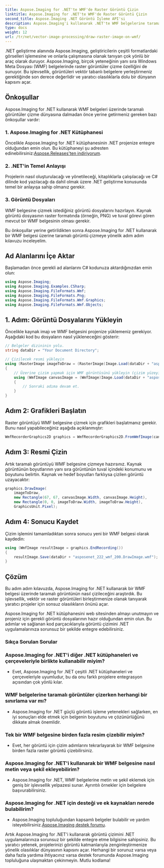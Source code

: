 ```yaml
---
title: Aspose.Imaging for .NET'te WMF'de Raster Görüntü Çizin
linktitle: Aspose.Imaging for .NET'te WMF'de Raster Görüntü Çizin
second_title: Aspose.Imaging .NET Görüntü İşleme API'si
description: Aspose.Imaging'i kullanarak .NET'te WMF belgelerine taramalı görüntüler çizmeyi öğrenin. .NET projelerinizi yaratıcı görüntü katmanlarıyla geliştirin.
type: docs
weight: 12
url: /tr/net/vector-image-processing/draw-raster-image-on-wmf/
---
```


.NET geliştirme alanında Aspose.Imaging, geliştiricilerin çeşitli formatlardaki görselleri işlemesine ve onlarla çalışmasına olanak tanıyan çok yönlü bir araç olarak duruyor. Aspose.Imaging, birçok yeteneğinin yanı sıra Windows Meta Dosyası (WMF) belgelerinde raster görüntüler çizme özelliğini de sunuyor. Bu işlevsellik, görüntüleri vektör tabanlı belgelere yerleştirmeniz gerektiğinde son derece değerlidir ve yaratıcı olasılıklarla dolu bir dünyanın kapısını açar.

## Önkoşullar

Aspose.Imaging for .NET kullanarak WMF belgeleri üzerinde taramalı görüntüler çizme dünyasına dalmadan önce yerine getirmeniz gereken bazı önkoşullar vardır:

### 1. Aspose.Imaging for .NET Kütüphanesi

 Öncelikle Aspose.Imaging for .NET kütüphanesinin .NET projenize entegre olduğundan emin olun. Bu kütüphaneyi şu adresten edinebilirsiniz:[Aspose.Releases'ten indiriyorum](https://releases.aspose.com/imaging/net/).

### 2. .NET'in Temel Anlayışı

Projelerin nasıl oluşturulacağı ve yönetileceği, kitaplıklarla çalışılacağı ve C# dilinde kod yazılacağı da dahil olmak üzere .NET geliştirme konusunda temel bir anlayışa sahip olmanız gerekir.

### 3. Görüntü Dosyaları

WMF belgesine çizmek istediğiniz görüntü dosyalarını hazırlayın. Kaynak görüntü dosyasının raster formatında (örneğin, PNG) ve tuval görevi gören mevcut bir WMF belgesinin olması gerekir.

Bu önkoşullar yerine getirildikten sonra Aspose.Imaging for .NET kullanarak bir WMF belgesi üzerine taramalı görüntü çizmeye yönelik adım adım kılavuzu inceleyelim.

## Ad Alanlarını İçe Aktar

Başlamadan önce gerekli ad alanlarını C# kodunuza aktardığınızdan emin olun:

```csharp
using Aspose.Imaging;
using Aspose.Imaging.Examples.CSharp;
using Aspose.Imaging.FileFormats.Wmf;
using Aspose.Imaging.FileFormats.Png;
using Aspose.Imaging.FileFormats.Wmf.Graphics;
using Aspose.Imaging.FileFormats.Wmf.Objects;
```

## 1. Adım: Görüntü Dosyalarını Yükleyin

Öncelikle kaynak imajı ve WMF belgesini projenize yüklemeniz gerekiyor. Aşağıdaki kod bu dosyaların nasıl yükleneceğini gösterir:

```csharp
// Belgeler dizininin yolu.
string dataDir = "Your Document Directory";

// Çizilecek resmi yükleyin
using (RasterImage imageToDraw = (RasterImage)Image.Load(dataDir + "asposenet_220_src01.png"))
{
    // Üzerine çizim yapmak için WMF görüntüsünü yükleyin (çizim yüzeyi)
    using (WmfImage canvasImage = (WmfImage)Image.Load(dataDir + "asposenet_222_wmf_200.wmf"))
    {
        // Sonraki adıma devam et.
    }
}
```

## Adım 2: Grafikleri Başlatın

Raster görüntüyü WMF belgesine çizmek için grafikleri başlatmanız gerekir. Bunu nasıl yapabileceğiniz aşağıda açıklanmıştır:

```csharp
WmfRecorderGraphics2D graphics = WmfRecorderGraphics2D.FromWmfImage(canvasImage);
```

## Adım 3: Resmi Çizin

Artık taramalı görüntüyü WMF belgesine çizmeye hazırsınız. Kaynak görüntünün boyutlarının yanı sıra görüntünün tuval içindeki konumunu ve boyutunu belirtin. Kaynak ve hedef boyutları farklıysa çizilen görüntü uzayacaktır:

```csharp
graphics.DrawImage(
    imageToDraw,
    new Rectangle(67, 67, canvasImage.Width, canvasImage.Height),
    new Rectangle(0, 0, imageToDraw.Width, imageToDraw.Height),
    GraphicsUnit.Pixel);
```

## Adım 4: Sonucu Kaydet

Çizim işlemini tamamladıktan sonra sonucu yeni bir WMF belgesi olarak kaydedin:

```csharp
using (WmfImage resultImage = graphics.EndRecording())
{
    resultImage.Save(dataDir + "asposenet_222_wmf_200.DrawImage.wmf");
}
```

## Çözüm

Bu adım adım kılavuzda, Aspose.Imaging for .NET kullanarak bir WMF belgesi üzerinde taramalı görüntünün nasıl çizileceğini araştırdık. Bu işlevsellik, vektör ve raster görüntüleri birleştirmenize olanak tanıyarak yaratıcı projeler için sonsuz olasılıkların önünü açar.

Aspose.Imaging for .NET kütüphanesini web sitesinden almayı unutmayın ve projeniz için gerekli görüntü dosyalarının hazır olduğundan emin olun. Bu adımlar ve sağlanan kod parçacıklarıyla görüntü çizimini .NET uygulamalarınıza sorunsuz bir şekilde entegre edebilirsiniz.

### Sıkça Sorulan Sorular

### Aspose.Imaging for .NET'i diğer .NET kütüphaneleri ve çerçeveleriyle birlikte kullanabilir miyim?
   - Evet, Aspose.Imaging for .NET çeşitli .NET kütüphaneleri ve çerçeveleriyle uyumludur, bu da onu farklı projelere entegrasyon açısından çok yönlü kılar.

### WMF belgelerine taramalı görüntüler çizerken herhangi bir sınırlama var mı?
   - Aspose.Imaging for .NET güçlü görüntü işleme yetenekleri sağlarken, en iyi sonuçları elde etmek için belgenin boyutunu ve çözünürlüğünü dikkate almak önemlidir.

### Tek bir WMF belgesine birden fazla resim çizebilir miyim?
   - Evet, her görüntü için çizim adımlarını tekrarlayarak bir WMF belgesine birden fazla raster görüntü çizebilirsiniz.

### Aspose.Imaging for .NET'i kullanarak bir WMF belgesine nasıl metin veya şekil ekleyebilirim?
   - Aspose.Imaging for .NET, WMF belgelerine metin ve şekil eklemek için geniş bir işlevsellik yelpazesi sunar. Ayrıntılı örnekler için belgelere başvurabilirsiniz.

### Aspose.Imaging for .NET için desteği ve ek kaynakları nerede bulabilirim?
   -  Aspose.Imaging topluluğundan kapsamlı belgeler bulabilir ve yardım isteyebilirsiniz.[Aspose.Imaging destek forumu](https://forum.aspose.com/).


Artık Aspose.Imaging for .NET'i kullanarak görüntü çizimini .NET uygulamalarınıza sorunsuz bir şekilde entegre etme bilgisine sahipsiniz. Bu yaratıcı yetenek, projelerinizi görüntü katmanlarıyla zenginleştirmenize yönelik olasılıklar dünyasının kapısını açar. Herhangi bir sorunuz varsa veya daha fazla yardıma ihtiyacınız varsa destek forumunda Aspose.Imaging topluluğuna ulaşmaktan çekinmeyin. Mutlu kodlama!
